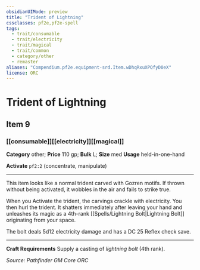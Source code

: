 ```yaml
---
obsidianUIMode: preview
title: "Trident of Lightning"
cssclasses: pf2e,pf2e-spell
tags:
  - trait/consumable
  - trait/electricity
  - trait/magical
  - trait/common
  - category/other
  - remaster
aliases: "Compendium.pf2e.equipment-srd.Item.wDhqRxuXPQfyD0eX"
license: ORC
---
```

# Trident of Lightning
## Item 9
### [[consumable]][[electricity]][[magical]]

**Category** other; 
**Price** 110 gp; 
**Bulk** L; **Size** med
**Usage** held-in-one-hand

**Activate** `pf2:2` (concentrate, manipulate)

* * *

This item looks like a normal trident carved with Gozren motifs. If thrown without being activated, it wobbles in the air and fails to strike true.

When you Activate the trident, the carvings crackle with electricity. You then hurl the trident. It shatters immediately after leaving your hand and unleashes its magic as a 4th-rank [[Spells/Lightning Bolt|Lightning Bolt]] originating from your space.

The bolt deals 5d12 electricity damage and has a DC 25 Reflex check save.

* * *

**Craft Requirements** Supply a casting of _lightning bolt_ (4th rank).

*Source: Pathfinder GM Core*
*ORC*